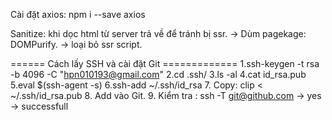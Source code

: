 Cài đặt axios: npm i --save axios

Sanitize: khi dọc html từ server trả về để tránh bị ssr. -> Dùm pagekage: DOMPurify.
-> loại bỏ ssr script.

====== Cách lấy SSH và cài đặt Git =============
1.ssh-keygen -t rsa -b 4096 -C "hpn010193@gmail.com"
2.cd .ssh/
3.ls -al
4.cat id_rsa.pub
5.eval $(ssh-agent -s)
6.ssh-add ~/.ssh/id_rsa
7. Copy: clip < ~/.ssh/id_rsa.pub
8. Add vào Git.
9. Kiểm tra : ssh -T git@github.com -> yes -> successfull